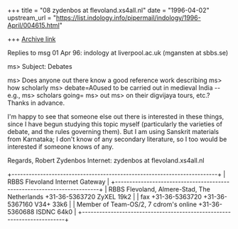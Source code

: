 +++
title = "08 zydenbos at flevoland.xs4all.nl"
date = "1996-04-02"
upstream_url = "https://list.indology.info/pipermail/indology/1996-April/004615.html"

+++
[Archive link](https://list.indology.info/pipermail/indology/1996-April/004615.html)


Replies to msg 01 Apr 96: indology at liverpool.ac.uk (mgansten at sbbs.se)

 ms> Subject: Debates

 ms> Does anyone out there know a good reference work describing
 ms> how scholarly
 ms> debate=A0used to be carried out in medieval India -- e.g.,
 ms> scholars going=
 ms>  out
 ms> on their digvijaya tours, etc.? Thanks in advance.

I'm happy to see that someone else out there is interested in these things,
since I have begun studying this topic myself (particularly the varieties of
debate, and the rules governing them). But I am using Sanskrit materials from
Karnataka; I don't know of any secondary literature, so I too would be
interested if someone knows of any.


Regards, Robert Zydenbos
Internet: zydenbos at flevoland.xs4all.nl

+------------------------------------------------------------------------+
|                      RBBS Flevoland Internet Gateway                   |
+------------------------------------------------------------------------+
| RBBS Flevoland, Almere-Stad, The Netherlands +31-36-5363720 ZyXEL 19k2 |
| fax +31-36-5363720                           +31-36-5367160 V34+  33k6 |
| Member of Team-OS/2, 7 cdrom's online        +31-36-5360688 ISDNC 64k0 |
+------------------------------------------------------------------------+




